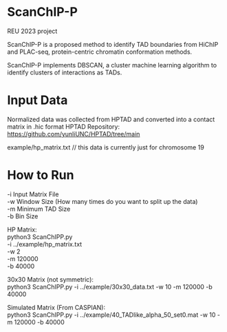 # ScanChIP-P
REU 2023 project

ScanChIP-P is a proposed method to identify TAD boundaries from HiChIP and PLAC-seq, protein-centric chromatin conformation methods.

ScanChIP-P implements DBSCAN, a cluster machine learning algorithm to identify clusters of interactions as TADs.

# Input Data
Normalized data was collected from HPTAD and converted into a contact matrix in .hic format
HPTAD Repository: https://github.com/yunliUNC/HPTAD/tree/main

example/hp_matrix.txt // this data is currently just for chromosome 19

# How to Run
-i Input Matrix File \
-w Window Size (How many times do you want to split up the data) \
-m Minimum TAD Size \
-b Bin Size 

HP Matrix: \
python3 ScanChIPP.py \
-i ../example/hp_matrix.txt \
-w 2 \
-m 120000 \
-b 40000

30x30 Matrix (not symmetric): \
python3 ScanChIPP.py -i ../example/30x30_data.txt -w 10 -m 120000 -b 40000

Simulated Matrix (From CASPIAN): \
python3 ScanChIPP.py -i ../example/40_TADlike_alpha_50_set0.mat -w 10 -m 120000 -b 40000

